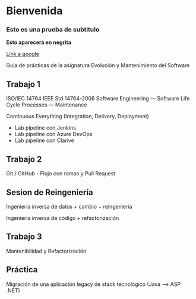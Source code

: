 # Bienvenida
### Esto es una prueba de subtitulo

**Esto aparecerá en negrita**

[Link a google](https://www.google.com/)

Guía de prácticas de la asignatura Evolución y Mantenimiento del Software

## Trabajo 1

ISO/IEC 14764  IEEE Std 14764-2006 Software Engineering — Software Life Cycle Processes — Maintenance

Continuous Everything (Integration, Delivery, Deployment)
* Lab pipeline con Jenkins
* Lab pipeline con Azure DevOps
* Lab pipeline con Clarive

## Trabajo 2

Git / GitHub - Flujo con ramas y Pull Request

## Sesion de Reingeniería

Ingeniería inversa de datos + cambio + reingeniería

Ingeniería inversa de código + refactorización

## Trabajo 3

Mantenibilidad y Refactorización

## Práctica

Migración de una aplicación legacy de stack tecnológico (Java --> ASP .NET)

